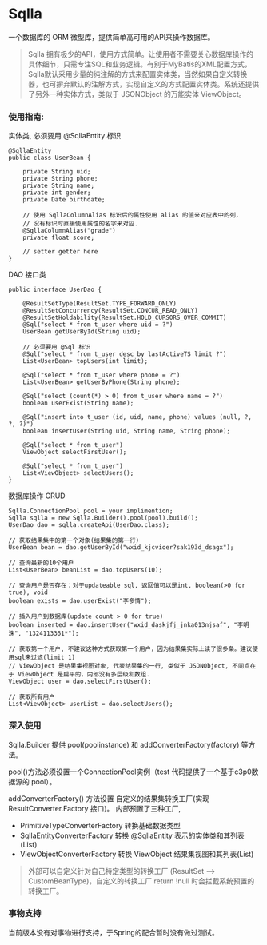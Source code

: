 # Sqlla
一个数据库的 ORM 微型库，提供简单高可用的API来操作数据库。
> Sqlla 拥有极少的API，使用方式简单。让使用者不需要关心数据库操作的具体细节，只需专注SQL和业务逻辑。有别于MyBatis的XML配置方式，Sqlla默认采用少量的纯注解的方式来配置实体类，当然如果自定义转换器，也可摒弃默认的注解方式，实现自定义的方式配置实体类。系统还提供了另外一种实体方式，类似于 JSONObject 的万能实体 ViewObject。


### 使用指南:

实体类, 必须要用 @SqllaEntity 标识

```
@SqllaEntity
public class UserBean {

    private String uid;
    private String phone;
    private String name;
    private int gender;
    private Date birthdate;
    
    // 使用 SqllaColumnAlias 标识后的属性使用 alias 的值来对应表中的列，
    // 没有标识时直接使用属性的名字来对应.
    @SqllaColumnAlias("grade")
    private float score;
    
    // setter getter here
}
```

DAO 接口类

```
public interface UserDao {

    @ResultSetType(ResultSet.TYPE_FORWARD_ONLY)
    @ResultSetConcurrency(ResultSet.CONCUR_READ_ONLY)
    @ResultSetHoldability(ResultSet.HOLD_CURSORS_OVER_COMMIT)
    @Sql("select * from t_user where uid = ?")
    UserBean getUserById(String uid);

    // 必须要用 @Sql 标识
    @Sql("select * from t_user desc by lastActiveTS limit ?")
    List<UserBean> topUsers(int limit);

    @Sql("select * from t_user where phone = ?")
    List<UserBean> getUserByPhone(String phone);

    @Sql("select (count(*) > 0) from t_user where name = ?")
    boolean userExist(String name);

    @Sql("insert into t_user (id, uid, name, phone) values (null, ?, ?, ?)")
    boolean insertUser(String uid, String name, String phone);

    @Sql("select * from t_user")
    ViewObject selectFirstUser();
    
    @Sql("select * from t_user")
    List<ViewObject> selectUsers();
}
```

数据库操作 CRUD

```
Sqlla.ConnectionPool pool = your implimention;
Sqlla sqlla = new Sqlla.Builder().pool(pool).build();
UserDao dao = sqlla.createApi(UserDao.class);

// 获取结果集中的第一个对象(结果集的第一行)
UserBean bean = dao.getUserById("wxid_kjcvioer?sak193d_dsagx");

// 查询最新的10个用户
List<UserBean> beanList = dao.topUsers(10);

// 查询用户是否存在：对于updateable sql, 返回值可以是int, boolean(>0 for true), void
boolean exists = dao.userExist("李多情");

// 插入用户到数据库(update count > 0 for true)
boolean inserted = dao.insertUser("wxid_daskjfj_jnka013njsaf", "李明洙", "1324113361*");

// 获取第一个用户, 不建议这种方式获取第一个用户，因为结果集实际上读了很多条。建议使用sql来过滤(limit 1)
// ViewObject 是结果集视图对象, 代表结果集的一行, 类似于 JSONObject, 不同点在于 ViewObject 是扁平的，内部没有多层级和数组.
ViewObject user = dao.selectFirstUser();

// 获取所有用户
List<ViewObject> userList = dao.selectUsers();
```


### 深入使用

  Sqlla.Builder 提供 pool(poolinstance) 和 addConverterFactory(factory) 等方法。
  
  pool()方法必须设置一个ConnectionPool实例（test 代码提供了一个基于c3p0数据源的 pool）。
  
  addConverterFactory() 方法设置 自定义的结果集转换工厂(实现 ResultConverter.Factory 接口)。 内部预置了三种工厂, 
  
  * PrimitiveTypeConverterFactory		转换基础数据类型
  * SqllaEntityConverterFactory 		转换 @SqllaEntity 表示的实体类和其列表(List)
  * ViewObjectConverterFactory		转换 ViewObject 结果集视图和其列表(List<ViewObject>)
  
> 外部可以自定义针对自己特定类型的转换工厂 (ResultSet --> CustomBeanType)，自定义的转换工厂 return !null 时会拦截系统预置的转换工厂。


### 事物支持

<tab/>当前版本没有对事物进行支持，于Spring的配合暂时没有做过测试。
